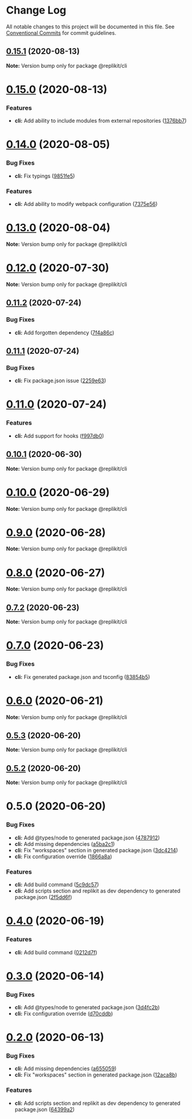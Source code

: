 # Change Log

All notable changes to this project will be documented in this file.
See [Conventional Commits](https://conventionalcommits.org) for commit guidelines.

## [0.15.1](https://github.com/Exeteres/Replikit/compare/v0.15.0...v0.15.1) (2020-08-13)

**Note:** Version bump only for package @replikit/cli





# [0.15.0](https://github.com/Exeteres/Replikit/compare/v0.14.0...v0.15.0) (2020-08-13)


### Features

* **cli:** Add ability to include modules from external repositories ([1376bb7](https://github.com/Exeteres/Replikit/commit/1376bb7513bb518dfdd47975e1695d697fda1e52))





# [0.14.0](https://github.com/Exeteres/Replikit/compare/v0.13.0...v0.14.0) (2020-08-05)


### Bug Fixes

* **cli:** Fix typings ([9851fe5](https://github.com/Exeteres/Replikit/commit/9851fe5b87e07318da5c085f4b1bbddb23984136))


### Features

* **cli:** Add ability to modify webpack configuration ([7375e56](https://github.com/Exeteres/Replikit/commit/7375e56262f1b38767286fe4c6de74927264247d))





# [0.13.0](https://github.com/Exeteres/Replikit/compare/v0.12.1...v0.13.0) (2020-08-04)

**Note:** Version bump only for package @replikit/cli





# [0.12.0](https://github.com/Exeteres/Replikit/compare/v0.11.2...v0.12.0) (2020-07-30)

**Note:** Version bump only for package @replikit/cli





## [0.11.2](https://github.com/Exeteres/Replikit/compare/v0.11.1...v0.11.2) (2020-07-24)


### Bug Fixes

* **cli:** Add forgotten dependency ([7f4a86c](https://github.com/Exeteres/Replikit/commit/7f4a86c877bdce26706b7ac38d04c2dee5da02d7))





## [0.11.1](https://github.com/Exeteres/Replikit/compare/v0.11.0...v0.11.1) (2020-07-24)


### Bug Fixes

* **cli:** Fix package.json issue ([2259e63](https://github.com/Exeteres/Replikit/commit/2259e63db0251a8c3ecbd41bd2a06a669d894d9f))






# [0.11.0](https://github.com/Exeteres/Replikit/compare/v0.10.1...v0.11.0) (2020-07-24)


### Features

* **cli:** Add support for hooks ([f997db0](https://github.com/Exeteres/Replikit/commit/f997db0911f45c5957653357f5cf4cfb2de22e48))





## [0.10.1](https://github.com/Exeteres/Replikit/compare/v0.10.0...v0.10.1) (2020-06-30)

**Note:** Version bump only for package @replikit/cli






# [0.10.0](https://github.com/Exeteres/Replikit/compare/v0.9.0...v0.10.0) (2020-06-29)

**Note:** Version bump only for package @replikit/cli





# [0.9.0](https://github.com/Exeteres/Replikit/compare/v0.8.0...v0.9.0) (2020-06-28)

**Note:** Version bump only for package @replikit/cli





# [0.8.0](https://github.com/Exeteres/Replikit/compare/v0.7.2...v0.8.0) (2020-06-27)

**Note:** Version bump only for package @replikit/cli





## [0.7.2](https://github.com/Exeteres/Replikit/compare/v0.7.1...v0.7.2) (2020-06-23)

**Note:** Version bump only for package @replikit/cli





# [0.7.0](https://github.com/Exeteres/Replikit/compare/v0.6.0...v0.7.0) (2020-06-23)


### Bug Fixes

* **cli:** Fix generated package.json and tsconfig ([83854b5](https://github.com/Exeteres/Replikit/commit/83854b53c86f691613f42218a8f321270ad22f93))





# [0.6.0](https://github.com/Exeteres/Replikit/compare/v0.5.3...v0.6.0) (2020-06-21)

**Note:** Version bump only for package @replikit/cli





## [0.5.3](https://github.com/Exeteres/Replikit/compare/v0.5.2...v0.5.3) (2020-06-20)

**Note:** Version bump only for package @replikit/cli





## [0.5.2](https://github.com/Exeteres/Replikit/compare/v0.5.1...v0.5.2) (2020-06-20)

**Note:** Version bump only for package @replikit/cli





# 0.5.0 (2020-06-20)


### Bug Fixes

* **cli:** Add @types/node to generated package.json ([4787912](https://github.com/Exeteres/Replikit/commit/4787912620fd2e332728a687ae92f5563fd6f350))
* **cli:** Add missing dependencies ([a5ba2c1](https://github.com/Exeteres/Replikit/commit/a5ba2c1f9ba83692b118655b519d58b14d85f76f))
* **cli:** Fix "workspaces" section in generated package.json ([3dc4214](https://github.com/Exeteres/Replikit/commit/3dc4214a8f929afca7015d9cd3942276ec779c41))
* **cli:** Fix configuration override ([1866a8a](https://github.com/Exeteres/Replikit/commit/1866a8a005055d4a375104964c3d01508ac56cef))


### Features

* **cli:** Add build command ([5c9dc57](https://github.com/Exeteres/Replikit/commit/5c9dc57b9ac2428f4970096dcfc6ae75b2e4dd27))
* **cli:** Add scripts section and replikit as dev dependency to generated package.json ([2f5dd6f](https://github.com/Exeteres/Replikit/commit/2f5dd6f35f47f5fa50109b7155f56109b1ba3efc))






# [0.4.0](https://github.com/Exeteres/Replikit/compare/v0.3.0...v0.4.0) (2020-06-19)


### Features

* **cli:** Add build command ([0212d7f](https://github.com/Exeteres/Replikit/commit/0212d7f9c87d517b8cf220be9b32376551c3603b))





# [0.3.0](https://github.com/Exeteres/Replikit/compare/v0.2.0...v0.3.0) (2020-06-14)


### Bug Fixes

* **cli:** Add @types/node to generated package.json ([3d4fc2b](https://github.com/Exeteres/Replikit/commit/3d4fc2b1c5d0daad6040fe956d3cf164f3b1a227))
* **cli:** Fix configuration override ([d70cddb](https://github.com/Exeteres/Replikit/commit/d70cddb919469e90ed29a1bead411908bf370b57))





# [0.2.0](https://github.com/Exeteres/Replikit/compare/v0.1.0...v0.2.0) (2020-06-13)


### Bug Fixes

* **cli:** Add missing dependencies ([a655059](https://github.com/Exeteres/Replikit/commit/a65505938400bf29c2b890966a2685ac7618d989))
* **cli:** Fix "workspaces" section in generated package.json ([12aca8b](https://github.com/Exeteres/Replikit/commit/12aca8b5f729834c270abfed5606e932b987d48b))


### Features

* **cli:** Add scripts section and replikit as dev dependency to generated package.json ([64399a2](https://github.com/Exeteres/Replikit/commit/64399a242938b1e12baef40a75cf0d6cfeec3b0f))
